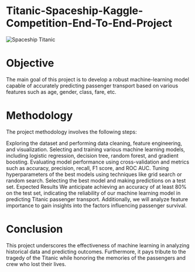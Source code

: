 # Titanic-Spaceship-Kaggle-Competition-End-To-End-Project
![Spaceship Titanic](https://storage.googleapis.com/kaggle-media/competitions/Spaceship%20Titanic/joel-filipe-QwoNAhbmLLo-unsplash.jpg)

# Objective
The main goal of this project is to develop a robust machine-learning model capable of accurately predicting passenger transport based on various features such as age, gender, class, fare, etc.

# Methodology
The project methodology involves the following steps:

Exploring the dataset and performing data cleaning, feature engineering, and visualization.
Selecting and training various machine learning models, including logistic regression, decision tree, random forest, and gradient boosting.
Evaluating model performance using cross-validation and metrics such as accuracy, precision, recall, F1 score, and ROC AUC.
Tuning hyperparameters of the best models using techniques like grid search or random search.
Selecting the best model and making predictions on a test set.
Expected Results
We anticipate achieving an accuracy of at least 80% on the test set, indicating the reliability of our machine learning model in predicting Titanic passenger transport. Additionally, we will analyze feature importance to gain insights into the factors influencing passenger survival.

# Conclusion
This project underscores the effectiveness of machine learning in analyzing historical data and predicting outcomes. Furthermore, it pays tribute to the tragedy of the Titanic while honoring the memories of the passengers and crew who lost their lives.
